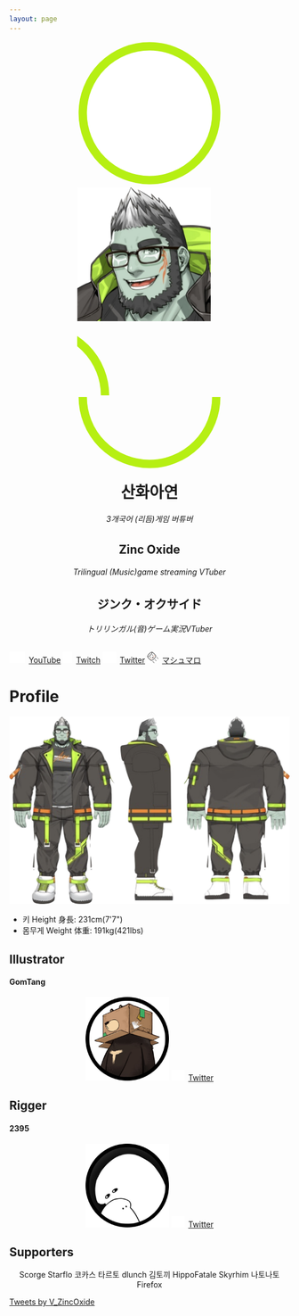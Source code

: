 ```yaml
---
layout: page
---
```


<div class="profile-picture-parent" style="margin: 5px calc(50% - 130px);">
       <svg class="profile-picture-background" height="260px" width="260px">
              <circle cx="130" cy="130" r="120" stroke="#B6EF13" fill="#fff" stroke-width="15px"></circle>
       </svg>
       <img
       class="profile-picture-character"
       style="
              width: 240px;
              height: 240px;"
       src="resources/profile_wink.png"
       alt="profile picture">
       <svg class="profile-picture-border" height="130px" width="60px" style="top:0px; left:200px;">
              <circle cx="-70" cy="130" r="120" stroke="#B6EF13" fill="none" stroke-width="15px"></circle>
       </svg>
       <svg class="profile-picture-border" height="130px" width="260px" style="top:130px; left:0px">
              <circle cx="130" cy="0" r="120" stroke="#B6EF13" fill="none" stroke-width="15px"></circle>
       </svg>
</div>
<div style="text-align: center;">
       <h1 style="margin-top: 1rem; margin-bottom: 0; font-weight: 900;">산화아연</h1><h6>3개국어 (리듬)게임 버튜버</h6>
       <h2 style="font-weight: 700; margin-bottom: 0;">Zinc Oxide</h2><h6>Trilingual (Music)game streaming VTuber</h6>
       <h2 style="font-weight: 700; margin-bottom: 0;">ジンク・オクサイド</h2><h6>トリリンガル(音)ゲーム実況VTuber</h6>    
</div>

<a class="btn btn-link btn-lg btn-block btn-youtube-red" href="https://youtube.com/ZincOxide" type="button">
       <img src="/resources/youtube_logo_white.svg" style="height:100%; max-height:1.4em; margin-right:0.5em;">YouTube</a>
<a class="btn btn-link btn-lg btn-block btn-twitch-purple" href="https://twitch.tv/v_zincoxide" type="button">
       <img src="/resources/TwitchGlitchWhite.svg" style="height:100%; max-height:1.4em; margin-right:0.5em;">Twitch</a>
<a class="btn btn-link btn-lg btn-block btn-twitter-blue" href="https://twitter.com/V_ZincOxide" type="button">
       <img src="resources/twitter_logo_white.svg" style="height:100%; max-height:1.4em; margin-right:0.5em;">Twitter</a>
<a class="btn btn-link btn-lg btn-block btn-marshmallow-pink" href="https://marshmallow-qa.com/v_zincoxide" type="button">
       <img src="resources/marshmallow-logo.png" style="height:100%; max-height:1.4em; margin-right:0.5em;">マシュマロ</a>

# Profile
![산화아연의 앞, 옆, 뒤 삼면도](resources/3view.png)
* 키 Height 身長: 231cm(7'7")
* 몸무게 Weight 体重: 191kg(421lbs)

## Illustrator
#### GomTang
<div style="text-align: center;">
       <img src="/resources/GomTang.png" style="height:150px; width:150px">
       <a class="btn btn-link btn-twitter-blue" href="https://twitter.com/GomTang_P" type="button">
       <img src="resources/twitter_logo_white.svg" style="height:100%; max-height:1.4em; margin-right:0.5em;">Twitter</a>
</div>

## Rigger
#### 2395
<div style="text-align: center;">
       <img src="/resources/2395.png" style="height:150px; width:150px">
       <a class="btn btn-link btn-twitter-blue" href="https://twitter.com/adpn2395" type="button">
       <img src="resources/twitter_logo_white.svg" style="height:100%; max-height:1.4em; margin-right:0.5em;">Twitter</a>
</div>

## Supporters
<div style="text-align: center;">
Scorge
Starflo
코카스
타르토
dlunch
김토끼
HippoFatale
Skyrhim
나토나토
Firefox
</div>

<a class="twitter-timeline" data-height="500" data-dnt="true" href="https://twitter.com/V_ZincOxide?ref_src=twsrc%5Etfw">Tweets by V_ZincOxide</a> <script async src="https://platform.twitter.com/widgets.js" charset="utf-8"></script>
